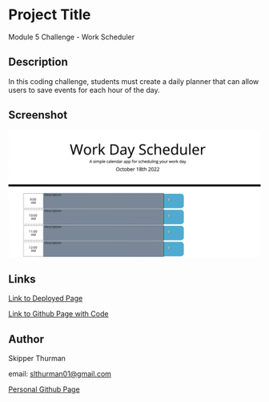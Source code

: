 # Project Title

Module 5 Challenge - Work Scheduler

## Description

In this coding challenge, students must create a daily planner that can allow users to save events for each hour of the day.

## Screenshot

<img src="./images/screenshot.png">

## Links

<a href="https://skip-thurm.github.io/work-scheduler/">Link to Deployed Page</a>

<a href="https://github.com/skip-thurm/work-scheduler">Link to Github Page with Code</a>

## Author

Skipper Thurman

email: slthurman01@gmail.com

<a href="https://github.com/skip-thurm">Personal Github Page</a>